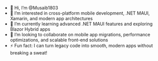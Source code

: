 - 👋 Hi, I’m @Musaib1803  
- 👀 I’m interested in cross-platform mobile development, .NET MAUI, Xamarin, and modern app architectures  
- 🌱 I’m currently learning advanced .NET MAUI features and exploring Blazor Hybrid apps  
- 💞️ I’m looking to collaborate on mobile app migrations, performance optimizations, and scalable front-end solutions   
- ⚡ Fun fact: I can turn legacy code into smooth, modern apps without breaking a sweat!


<!---
Musaib1803/Musaib1803 is a ✨ special ✨ repository because its `README.md` (this file) appears on your GitHub profile.
You can click the Preview link to take a look at your changes.
--->
